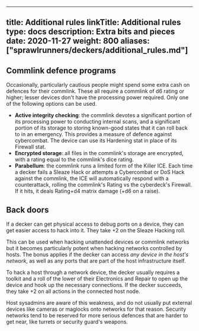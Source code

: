 
---
title: Additional rules
linkTitle: Additional rules
type: docs
description: Extra bits and pieces
date: 2020-11-27
weight: 800
aliases: ["sprawlrunners/deckers/additional_rules.md"]
---

## Commlink defence programs

Occasionally, particularly cautious people might spend some extra cash on defences for their commlink. These all require a commlink of d6 rating or higher; lesser devices don't have the processing power required. Only one of the following options can be used.

* **Active integrity checking**: the commlink devotes a significant portion of its processing power to conducting internal scans, and a significant portion of its storage to storing known-good states that it can roll back to in an emergency. This provides a measure of defence against cybercombat. The device can use its Hardening stat in place of its Firewall stat.
* **Encrypted storage**: all files in the commlink's storage are encrypted, with a rating equal to the commlink's dice rating.
* **Parabellum**: the commlink runs a limited form of the Killer ICE. Each time a decker fails a Sleaze Hack or attempts a Cybercombat or DoS Hack against the commlink, the ICE will automatically respond with a counterattack, rolling the commlink's Rating vs the cyberdeck's Firewall. If it hits, it deals Rating+d4 matrix damage (+d6 on a raise).

## Back doors

If a decker can get physical access to debug ports on a device, they can get easier access to hack into it. They take +2 on the Sleaze Hacking roll.

This can be used when hacking unattended devices or commlink networks but it becomes particularly potent when hacking networks controlled by hosts. The bonus applies if the decker can access *any device in the host's network*, as well as any ports that are part of the host infrastructure itself.

To hack a host through a network device, the decker usually requires a toolkit and a roll of the lower of their Electronics and Repair to open up the device and hook up the necessary connections. If the decker succeeds, they take +2 on all actions in the connected host node.

Host sysadmins are aware of this weakness, and do not usually put external devices like cameras or maglocks onto networks for that reason. Security networks tend to be reserved for more serious defences that are harder to get near, like turrets or security guard's weapons.
